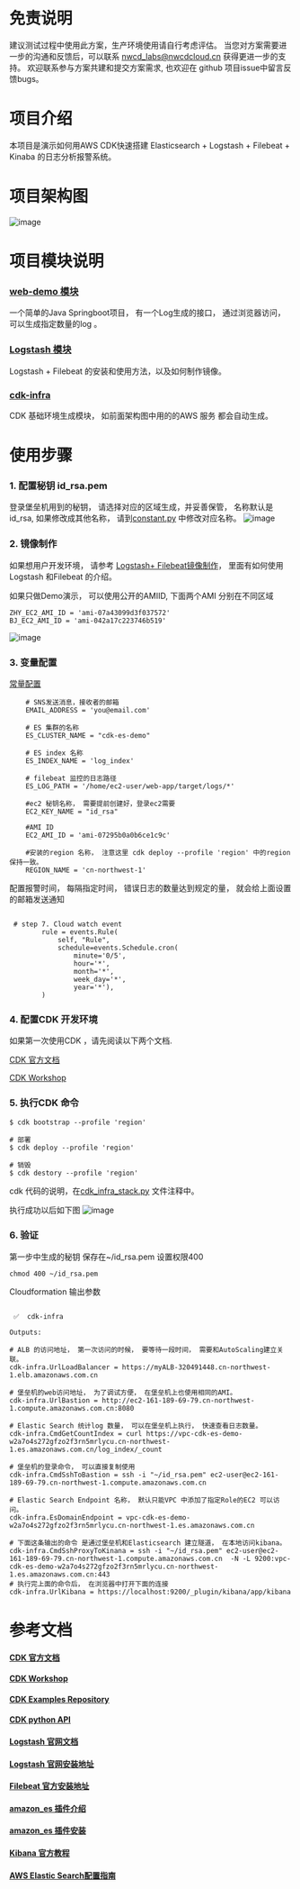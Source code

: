 
# 免责说明

建议测试过程中使用此方案，生产环境使用请自行考虑评估。
当您对方案需要进一步的沟通和反馈后，可以联系 nwcd_labs@nwcdcloud.cn 获得更进一步的支持。
欢迎联系参与方案共建和提交方案需求, 也欢迎在 github 项目issue中留言反馈bugs。



# 项目介绍

  本项目是演示如何用AWS CDK快速搭建 Elasticsearch + Logstash + Filebeat + Kinaba 的日志分析报警系统。 
  
  
# 项目架构图
  ![image](./images/001.png)
  
  
  
# 项目模块说明

### [web-demo 模块](./web-demo/)

  一个简单的Java Springboot项目， 有一个Log生成的接口， 通过浏览器访问， 可以生成指定数量的log 。 
  

### [Logstash 模块](./logstash/)

  Logstash + Filebeat 的安装和使用方法，以及如何制作镜像。
  

### [cdk-infra](./cdk-infra/)

  CDK 基础环境生成模块， 如前面架构图中用的的AWS 服务 都会自动生成。 
  


# 使用步骤

### 1. 配置秘钥  id_rsa.pem  
登录堡垒机用到的秘钥， 请选择对应的区域生成，并妥善保管， 名称默认是id_rsa, 如果修改成其他名称， 请到[constant.py](./cdk-infra/constant.py) 中修改对应名称。 
![image](./images/002.png)

### 2. 镜像制作

如果想用户开发环境， 请参考 [Logstash+ Filebeat镜像制作](./logstash)， 里面有如何使用Logstash 和Filebeat 的介绍。 

如果只做Demo演示， 可以使用公开的AMIID, 下面两个AMI 分别在不同区域

```shell script
ZHY_EC2_AMI_ID = 'ami-07a43099d3f037572'
BJ_EC2_AMI_ID = 'ami-042a17c223746b519'
```


![image](./images/003.png)


### 3. 变量配置

[常量配置](./cdk-infra/constant.py)

```shell script
    # SNS发送消息，接收者的邮箱
    EMAIL_ADDRESS = 'you@email.com'

    # ES 集群的名称
    ES_CLUSTER_NAME = "cdk-es-demo"

    # ES index 名称
    ES_INDEX_NAME = 'log_index'

    # filebeat 监控的日志路径
    ES_LOG_PATH = '/home/ec2-user/web-app/target/logs/*'

    #ec2 秘钥名称， 需要提前创建好，登录ec2需要
    EC2_KEY_NAME = "id_rsa"

    #AMI ID
    EC2_AMI_ID = 'ami-07295b0a0b6ce1c9c'

    #安装的region 名称， 注意这里 cdk deploy --profile 'region' 中的region 保持一致。 
    REGION_NAME = 'cn-northwest-1'
```

配置报警时间， 每隔指定时间， 错误日志的数量达到规定的量， 就会给上面设置的邮箱发送通知
```shell script

 # step 7. Cloud watch event
        rule = events.Rule(
            self, "Rule",
            schedule=events.Schedule.cron(
                minute='0/5',
                hour='*',
                month='*',
                week_day='*',
                year='*'),
        )

```



### 4. 配置CDK 开发环境

如果第一次使用CDK ，请先阅读以下两个文档. 

[CDK 官方文档 ](https://docs.aws.amazon.com/cdk/latest/guide/home.html)
  
[CDK Workshop](https://cdkworkshop.com/)   

  
### 5. 执行CDK 命令

```
$ cdk bootstrap --profile 'region' 

# 部署
$ cdk deploy --profile 'region'

# 销毁
$ cdk destory --profile 'region'
```
cdk 代码的说明，在[cdk_infra_stack.py](./cdk-infra/cdk_infra/cdk_infra_stack.py) 文件注释中。 

执行成功以后如下图 
![image](./images/004.png)



### 6. 验证

第一步中生成的秘钥 保存在~/id_rsa.pem 设置权限400

```shell script
chmod 400 ~/id_rsa.pem
```

Cloudformation 输出参数
```text

 ✅  cdk-infra

Outputs:

# ALB 的访问地址， 第一次访问的时候， 要等待一段时间， 需要和AutoScaling建立关联。 
cdk-infra.UrlLoadBalancer = https://myALB-320491448.cn-northwest-1.elb.amazonaws.com.cn

# 堡垒机的web访问地址， 为了调试方便， 在堡垒机上也使用相同的AMI。 
cdk-infra.UrlBastion = http://ec2-161-189-69-79.cn-northwest-1.compute.amazonaws.com.cn:8080

# Elastic Search 统计log 数量， 可以在堡垒机上执行， 快速查看日志数量。
cdk-infra.CmdGetCountIndex = curl https://vpc-cdk-es-demo-w2a7o4s272gfzo2f3rn5mrlycu.cn-northwest-1.es.amazonaws.com.cn/log_index/_count

# 堡垒机的登录命令， 可以直接复制使用
cdk-infra.CmdSshToBastion = ssh -i "~/id_rsa.pem" ec2-user@ec2-161-189-69-79.cn-northwest-1.compute.amazonaws.com.cn

# Elastic Search Endpoint 名称， 默认只能VPC 中添加了指定Role的EC2 可以访问。 
cdk-infra.EsDomainEndpoint = vpc-cdk-es-demo-w2a7o4s272gfzo2f3rn5mrlycu.cn-northwest-1.es.amazonaws.com.cn

# 下面这条输出的命令 是通过堡垒机和Elasticsearch 建立隧道， 在本地访问kibana。 
cdk-infra.CmdSshProxyToKinana = ssh -i "~/id_rsa.pem" ec2-user@ec2-161-189-69-79.cn-northwest-1.compute.amazonaws.com.cn  -N -L 9200:vpc-cdk-es-demo-w2a7o4s272gfzo2f3rn5mrlycu.cn-northwest-1.es.amazonaws.com.cn:443
# 执行完上面的命令后， 在浏览器中打开下面的连接
cdk-infra.UrlKibana = https://localhost:9200/_plugin/kibana/app/kibana

```

  
  
# 参考文档

#### [CDK 官方文档 ](https://docs.aws.amazon.com/cdk/latest/guide/home.html)
  
#### [CDK Workshop](https://cdkworkshop.com/)
  
#### [CDK Examples Repository](https://github.com/aws-samples/aws-cdk-examples)
  
#### [CDK python API ](https://docs.aws.amazon.com/cdk/api/latest/python/index.html)

#### [Logstash 官网文档](https://www.elastic.co/guide/en/logstash/current/index.html)

#### [Logstash 官网安装地址](https://www.elastic.co/guide/en/logstash/current/installing-logstash.html)

#### [Filebeat 官方安装地址](https://www.elastic.co/guide/en/beats/filebeat/current/filebeat-installation.html)

#### [amazon_es 插件介绍](https://github.com/awslabs/logstash-output-amazon_es)

#### [amazon_es 插件安装](https://aws.amazon.com/cn/premiumsupport/knowledge-center/cloudfront-logs-elasticsearch/)

#### [Kibana 官方教程](https://www.elastic.co/guide/en/kibana/7.1/tutorial-load-dataset.html)

#### [AWS Elastic Search配置指南](http://aws.amazon.bokecc.com/news/show-1087.html)